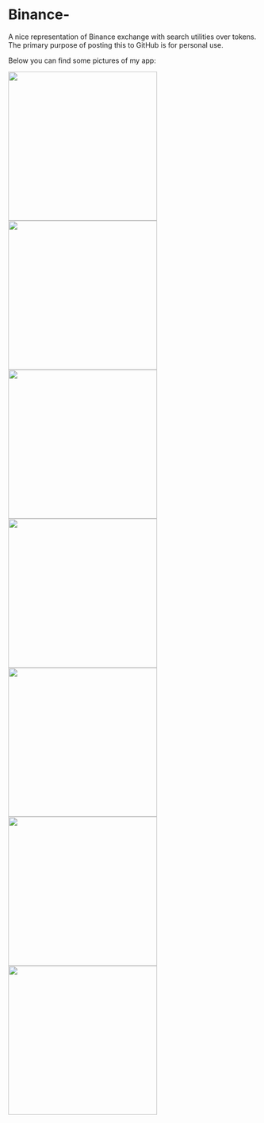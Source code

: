 # Binance-
A nice representation of Binance exchange with search utilities over tokens.
The primary purpose of posting this to GitHub is for personal use.

Below you can find some pictures of my app:

<p float="left">
  <kbd>
    <img src="https://user-images.githubusercontent.com/107361589/174653575-450d1f9f-6635-4b7c-a289-11f1a1f793ff.PNG" width="300" />
  </kbd>
  <kbd>
  <img src="https://user-images.githubusercontent.com/107361589/174653580-5bef90ce-d1d2-487d-bc01-7d4ee9a025a7.PNG" width="300" />
  </kbd>
  <kbd>
  <img src="https://user-images.githubusercontent.com/107361589/174653586-59d133bc-0ead-4d3a-b120-e3a30a194a1f.PNG" width="300" />
  </kbd>
  <kbd>
  <img src="https://user-images.githubusercontent.com/107361589/174653586-59d133bc-0ead-4d3a-b120-e3a30a194a1f.PNG" width="300" />
  </kbd>
  <kbd>
  <img src="https://user-images.githubusercontent.com/107361589/174653595-8f0996b9-a220-4ebf-88c4-d1a2d5e7591a.PNG" width="300" />
  </kbd>
  <kbd>
  <img src="https://user-images.githubusercontent.com/107361589/174653598-7d2b3c49-037a-497d-9767-f6bfb73c06c7.PNG" width="300" />
  </kbd>
  <kbd>
  <img src="https://user-images.githubusercontent.com/107361589/174653602-5d937c82-d986-46b9-b8d2-3436542418c5.PNG" width="300" />
  </kbd>
  
</p>

